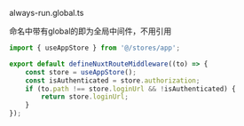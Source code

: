 <!--
 * @Author: fyfe0203 freeser@live.cn
 * @Date: 2023-07-28 10:48:33
 * @LastEditors: error: error: git config user.name & please set dead value or install git && error: git config user.email & please set dead value or install git & please set dead value or install git
 * @LastEditTime: 2023-08-08 17:57:54
 * @Description:
 * @FilePath: /nuxt3-ai-aide/middleware/README.md
-->

always-run.global.ts

命名中带有global的即为全局中间件，不用引用

```js
import { useAppStore } from '@/stores/app';

export default defineNuxtRouteMiddleware((to) => {
    const store = useAppStore();
    const isAuthenticated = store.authorization;
    if (to.path !== store.loginUrl && !isAuthenticated) {
        return store.loginUrl;
    }
});
```
